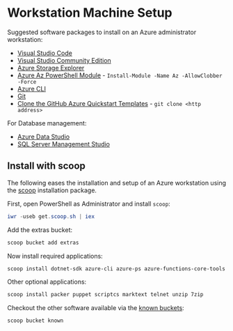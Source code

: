 # Workstation Machine Setup

Suggested software packages to install on an Azure administrator workstation:

* [Visual Studio Code](https://code.visualstudio.com/)
* [Visual Studio Community Edition](https://visualstudio.microsoft.com/vs/community/)
* [Azure Storage Explorer](https://azure.microsoft.com/en-au/features/storage-explorer/)
* [Azure Az PowerShell Module](https://www.powershellgallery.com/packages/Az) - `Install-Module -Name Az -AllowClobber -Force`
* [Azure CLI](https://docs.microsoft.com/en-us/cli/azure/install-azure-cli-windows)
* [Git](https://git-scm.com/)
* [Clone the GitHub Azure Quickstart Templates](https://github.com/Azure/azure-quickstart-templates) - `git clone <http address>`

For Database management:

* [Azure Data Studio](https://docs.microsoft.com/en-us/sql/azure-data-studio/download)
* [SQL Server Management Studio](https://docs.microsoft.com/en-us/sql/ssms/download-sql-server-management-studio-ssms)

## Install with scoop

The following eases the installation and setup of an Azure workstation using the [scoop](https://scoop.sh/) installation package.

First, open PowerShell as Administrator and install `scoop`:

```powershell
iwr -useb get.scoop.sh | iex
```

Add the extras bucket:

```powershell
scoop bucket add extras
```

Now install required applications:

```powershell
scoop install dotnet-sdk azure-cli azure-ps azure-functions-core-tools vscode docker docker-compose ssh cat sed grep jq openssh git vim wget kubectl helm terraform
```

Other optional applications:

```powershell
scoop install packer puppet scriptcs marktext telnet unzip 7zip
```

Checkout the other software available via the [known buckets](https://github.com/lukesampson/scoop/blob/master/buckets.json):

```powershell
scoop bucket known
```
